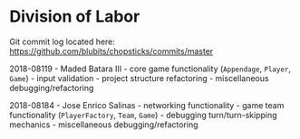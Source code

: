 # Division of Labor

Git commit log located here:
    https://github.com/blubits/chopsticks/commits/master

2018-08119 - Maded Batara III
    - core game functionality (`Appendage`, `Player`, `Game`)
    - input validation
    - project structure refactoring
    - miscellaneous debugging/refactoring

2018-08184 - Jose Enrico Salinas
    - networking functionality
    - game team functionality (`PlayerFactory`, `Team`, `Game`)
    - debugging turn/turn-skipping mechanics
    - miscellaneous debugging/refactoring
